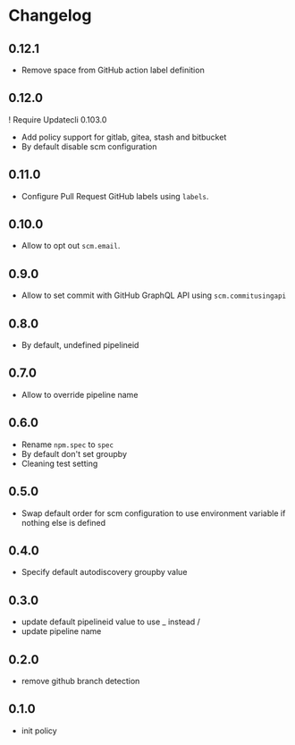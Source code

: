 # Changelog

## 0.12.1

* Remove space from GitHub action label definition

## 0.12.0

! Require Updatecli 0.103.0

* Add policy support for gitlab, gitea, stash and bitbucket
* By default disable scm configuration

## 0.11.0

* Configure Pull Request GitHub labels using `labels`.

## 0.10.0

* Allow to opt out `scm.email`.

## 0.9.0

* Allow to set commit with GitHub GraphQL API using `scm.commitusingapi`

## 0.8.0

* By default, undefined pipelineid

## 0.7.0

* Allow to override pipeline name

## 0.6.0

* Rename `npm.spec` to `spec`
* By default don't set groupby
* Cleaning test setting

## 0.5.0

* Swap default order for scm configuration to use environment variable if nothing else is defined

## 0.4.0

* Specify default autodiscovery groupby value

## 0.3.0

* update default pipelineid value to use _ instead /
* update pipeline name

## 0.2.0

* remove github branch detection

## 0.1.0

* init policy

